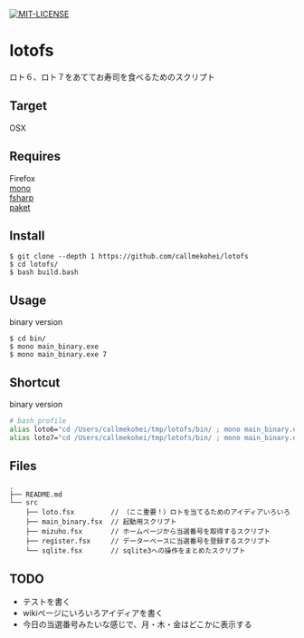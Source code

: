 [![MIT-LICENSE](http://img.shields.io/badge/license-MIT-blue.svg?style=flat)](https://github.com/callmekohei/lotofs/blob/master/LICENSE)


# lotofs

ロト６、ロト７をあててお寿司を食べるためのスクリプト

## Target

OSX

## Requires

Firefox  
[mono](https://github.com/mono/mono)  
[fsharp](https://github.com/fsharp/fsharp)  
[paket](https://github.com/fsprojects/Paket)


## Install

```
$ git clone --depth 1 https://github.com/callmekohei/lotofs
$ cd lotofs/
$ bash build.bash
```

## Usage

binary version
```shell
$ cd bin/
$ mono main_binary.exe
$ mono main_binary.exe 7
```

## Shortcut

binary version
```bash
# bash_profile
alias loto6="cd /Users/callmekohei/tmp/lotofs/bin/ ; mono main_binary.exe   ; cd -"
alias loto7="cd /Users/callmekohei/tmp/lotofs/bin/ ; mono main_binary.exe 7 ; cd -"
```

## Files

```
.
├── README.md
└── src
    ├── loto.fsx         // （ここ重要！）ロトを当てるためのアイディアいろいろ
    ├── main_binary.fsx  // 起動用スクリプト
    ├── mizuho.fsx       // ホームページから当選番号を取得するスクリプト
    ├── register.fsx     // データーベースに当選番号を登録するスクリプト
    └── sqlite.fsx       // sqlite3への操作をまとめたスクリプト
```

## TODO

- テストを書く
- wikiページにいろいろアイディアを書く
- 今日の当選番号みたいな感じで、月・木・金はどこかに表示する
